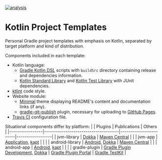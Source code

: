 [![analysis](https://img.shields.io/badge/code%20style-%E2%9D%A4-FF4081)](https://ktlint.github.io)

Kotlin Project Templates
========================

Personal Gradle project templates with emphasis on Kotlin, separated by target platform and kind of distribution.

Components included in each template:
- Kotlin language:
  - [Gradle Kotlin DSL] scripts with `buildSrc` directory containing release and dependencies information.
  - [Kotlin Standard Library] and [Kotlin Test Library] with JUnit dependencies.
- [ktlint] code style.
- Website module:
  - [Minimal] theme displaying README's content and documentation links (if any).
  - [gradle-git-publish] plugin, necessary for uploading to [GitHub Pages](https://pages.github.com).
- [Travis CI] configuration file.

Situational components differ by platform:
|                 | Plugins                              | Publications           | Others           |
|-----------------|--------------------------------------|------------------------|------------------|
| jvm-library     | [Dokka]                              | [Maven Central]        |                  |
| jvm-app         | [Application], [kapt]                |                        |                  |
| android-library | [Android], [Dokka]                   | [Maven Central]        |                  |
| android-app     | [Android], [kapt]                    |                        |                  |
| gradle-plugin   | [Gradle Plugin Development], [Dokka] | [Gradle Plugin Portal] | [Gradle TestKit] |

[Gradle Kotlin DSL]: https://docs.gradle.org/current/userguide/kotlin_dsl.html
[Kotlin Standard Library]: https://kotlinlang.org/api/latest/jvm/stdlib
[Kotlin Test Library]: https://kotlinlang.org/api/latest/kotlin.test
[ktlint]: https://github.com/pinterest/ktlint
[Minimal]: https://github.com/hendraanggrian/minimal
[gradle-git-publish]: https://github.com/ajoberstar/gradle-git-publish
[Travis CI]: https://travis-ci.com
[Dokka]: https://github.com/Kotlin/dokka
[kapt]: https://kotlinlang.org/docs/kapt.html
[Application]: https://docs.gradle.org/current/userguide/application_plugin.html
[Android]: https://developer.android.com/studio/build
[Gradle Plugin Development]: https://docs.gradle.org/current/userguide/java_gradle_plugin.html
[Gradle TestKit]: https://docs.gradle.org/current/userguide/test_kit.html
[Maven Central]: https://search.maven.org/
[Gradle Plugin Portal]: https://plugins.gradle.org/
